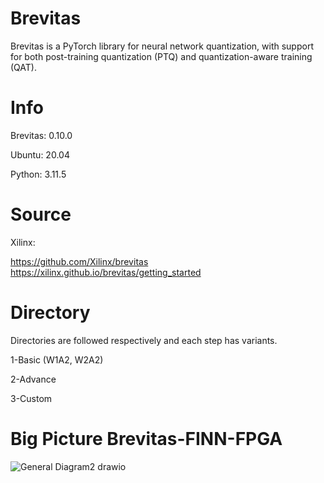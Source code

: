 # Brevitas

Brevitas is a PyTorch library for neural network quantization, with support for both post-training quantization (PTQ) and quantization-aware training (QAT).

# Info
Brevitas: 0.10.0

Ubuntu: 20.04

Python: 3.11.5


# Source

Xilinx:  

https://github.com/Xilinx/brevitas  
https://xilinx.github.io/brevitas/getting_started

# Directory

Directories are followed respectively and each step has variants. 

1-Basic (W1A2, W2A2) 

2-Advance 

3-Custom 

# Big Picture Brevitas-FINN-FPGA

![General Diagram2 drawio](https://github.com/Ba1tu3han/Brevitas_Thesis/assets/29502318/528d0112-5921-4df7-b393-750e1c24635e)






